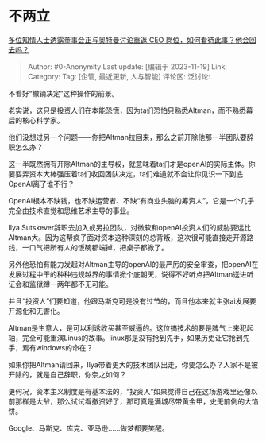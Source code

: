 # 不两立
[多位知情人士透露董事会正与奥特曼讨论重返 CEO 岗位，如何看待此事？他会回去吗？](https://www.zhihu.com/question/630811199/answer/3294551660)

> Author: #0-Anonymity
> Last update: [编辑于 2023-11-19]
> Link:
> Category: 
> Tag: [企管, 最近更新, 人与智能]
> 评论区:
> 泛讨论:

不看好“撤销决定”这种操作的前景。

老实说，这只是投资人们在本能恐慌，因为ta们恐怕只熟悉Altman，而不熟悉幕后的核心科学家。

他们没想过另一个问题——你把Altman拉回来，那么之前开除他那一半团队要辞职怎么办？

这一半既然拥有开除Altman的主导权，就意味着ta们才是openAI的实际主体。你要耍弄资本大棒强压着ta们收回团队决定，ta们难道就不会让你见识一下到底OpenAI离了谁不行？

OpenAI根本不缺钱，也不缺运营者、不缺“有商业头脑的筹资人”，它是一个几乎完全由技术直觉和思维艺术主导的事业。

Ilya Sutskever辞职去加入或另拉团队，对微软和openAI投资人们的威胁要远比Altman大。因为这帮疯子面对资本这种深刻的总背叛，这次很可能直接走开源路线，一口气把所有人的饭碗都端掉，把桌子都掀了。

另外他恐怕有能力发起对Altman主导的openAI的最严厉的安全审查，把openAI在发展过程中干的种种违规越界的事情掀个底朝天，说得不好听点把Altman送进听证会和监狱蹲一两年都不无可能。

并且“投资人”们要知道，他跟马斯克可是没有过节的，而且他本来就主张ai发展要开源化和无害化。

Altman是生意人，是可以利诱收买甚至威逼的。这位搞技术的要是脾气上来犯起轴，完全可能重演Linus的故事。linux那是没有抢到先手，如果历史让它抢到先手，焉有windows的命在？

如果你把Altman请回来，Ilya带着更大的技术团队出走，你要怎么办？人家不是被开除的，就是自己辞职，你奈之如何？

更何况，资本主义制度是有基本法的，“投资人”如果觉得自己在这场游戏里还像以前那样是大爷，那么试试看撤资好了，那可真是满城尽带黄金甲，史无前例的大馅饼。

Google、马斯克、库克、亚马逊……做梦都要笑醒。